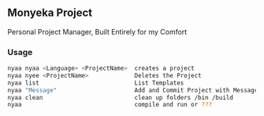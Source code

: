## Monyeka Project

Personal Project Manager, Built Entirely for my Comfort

### Usage
```bash
nyaa nyaa <Language> <ProjectName>  creates a project
nyaa nyee <ProjectName>             Deletes the Project
nyaa list                           List Templates
nyaa "Message"                      Add and Commit Project with Message
nyaa clean                          clean up folders /bin /build
nyaa                                compile and run or ???
```
